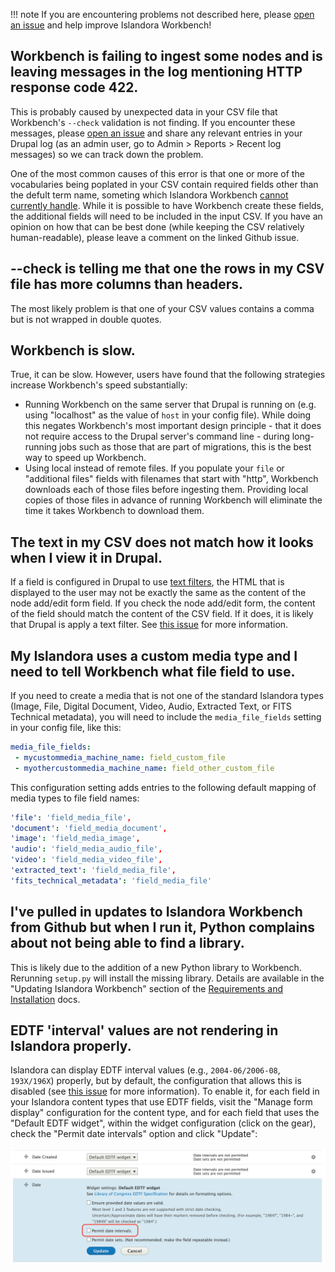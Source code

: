 
!!! note
    If you are encountering problems not described here, please [open an issue](https://github.com/mjordan/islandora_workbench/issues) and help improve Islandora Workbench!

## Workbench is failing to ingest some nodes and is leaving messages in the log mentioning HTTP response code 422.

This is probably caused by unexpected data in your CSV file that Workbench's `--check` validation is not finding. If you encounter these messages, please [open an issue](https://github.com/mjordan/islandora_workbench/issues) and share any relevant entries in your Drupal log (as an admin user, go to Admin > Reports > Recent log messages) so we can track down the problem.

One of the most common causes of this error is that one or more of the vocabularies being poplated in your CSV contain required fields other than the defult term name, someting which Islandora Workbench [cannot currently handle](https://github.com/mjordan/islandora_workbench/issues/111). While it is possible to have Workbench create these fields, the additional fields will need to be included in the input CSV. If you have an opinion on how that can be best done (while keeping the CSV relatively human-readable), please leave a comment on the linked Github issue.

## --check is telling me that one the rows in my CSV file has more columns than headers.

The most likely problem is that one of your CSV values contains a comma but is not wrapped in double quotes. 

## Workbench is slow.

True, it can be slow. However, users have found that the following strategies increase Workbench's speed substantially:

* Running Workbench on the same server that Drupal is running on (e.g. using "localhost" as the value of `host` in your config file). While doing this negates Workbench's most important design principle - that it does not require access to the Drupal server's command line - during long-running jobs such as those that are part of migrations, this is the best way to speed up Workbench.
* Using local instead of remote files. If you populate your `file` or "additional files" fields with filenames that start with "http", Workbench downloads each of those files before ingesting them. Providing local copies of those files in advance of running Workbench will eliminate the time it takes Workbench to download them.

## The text in my CSV does not match how it looks when I view it in Drupal.

If a field is configured in Drupal to use [text filters](https://www.drupal.org/node/213156), the HTML that is displayed to the user may not be exactly the same as the content of the node add/edit form field. If you check the node add/edit form, the content of the field should match the content of the CSV field. If it does, it is likely that Drupal is apply a text filter. See [this issue](https://github.com/mjordan/islandora_workbench/issues/328) for more information.

## My Islandora uses a custom media type and I need to tell Workbench what file field to use.

If you need to create a media that is not one of the standard Islandora types (Image, File, Digital Document, Video, Audio, Extracted Text, or FITS Technical metadata), you will need to include the  `media_file_fields` setting in your config file, like this:


```yaml
media_file_fields:
 - mycustommedia_machine_name: field_custom_file
 - myothercustommedia_machine_name: field_other_custom_file
```

This configuration setting adds entries to the following default mapping of media types to file field names:

```yaml
'file': 'field_media_file',
'document': 'field_media_document',
'image': 'field_media_image',
'audio': 'field_media_audio_file',
'video': 'field_media_video_file',
'extracted_text': 'field_media_file',
'fits_technical_metadata': 'field_media_file'
```

## I've pulled in updates to Islandora Workbench from Github but when I run it, Python complains about not being able to find a library.

This is likely due to the addition of a new Python library to Workbench. Rerunning `setup.py` will install the missing library. Details are available in the "Updating Islandora Workbench" section of the [Requirements and Installation](https://mjordan.github.io/islandora_workbench_docs/installation/#updating-islandora-workbench) docs.

## EDTF 'interval' values are not rendering in Islandora properly.

Islandora can display EDTF interval values (e.g., `2004-06/2006-08`, `193X/196X`) properly, but by default, the configuration that allows this is disabled (see [this issue](https://github.com/Islandora/documentation/issues/1889) for more information). To enable it, for each field in your Islandora content types that use EDTF fields, visit the "Manage form display" configuration for the content type, and for each field that uses the "Default EDTF widget", within the widget configuration (click on the gear), check the "Permit date intervals" option and click "Update":

![EDTF form widget configuration](images/edtf_form_widget_config.png)
